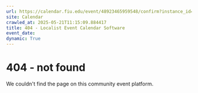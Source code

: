 ```yaml
---
url: https://calendar.fiu.edu/event/48923465959548/confirm?instance_id=49163461436205&return=https%3A%2F%2Fcalendar.fiu.edu%2Fcalendar%3Fevent_types%255B%255D%3D121719
site: Calendar
crawled_at: 2025-05-21T11:15:09.884417
title: 404 - Localist Event Calendar Software
event_date: 
dynamic: True
---
```


# 404 - not found
We couldn't find the page on this community event platform.
